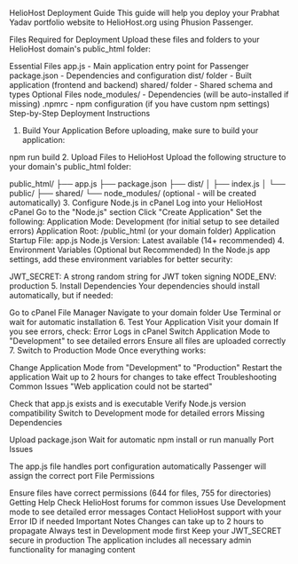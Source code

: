 HelioHost Deployment Guide
This guide will help you deploy your Prabhat Yadav portfolio website to HelioHost.org using Phusion Passenger.

Files Required for Deployment
Upload these files and folders to your HelioHost domain's public_html folder:

Essential Files
app.js - Main application entry point for Passenger
package.json - Dependencies and configuration
dist/ folder - Built application (frontend and backend)
shared/ folder - Shared schema and types
Optional Files
node_modules/ - Dependencies (will be auto-installed if missing)
.npmrc - npm configuration (if you have custom npm settings)
Step-by-Step Deployment Instructions
1. Build Your Application
Before uploading, make sure to build your application:

npm run build
2. Upload Files to HelioHost
Upload the following structure to your domain's public_html folder:

public_html/
├── app.js
├── package.json
├── dist/
│   ├── index.js
│   └── public/
├── shared/
└── node_modules/ (optional - will be created automatically)
3. Configure Node.js in cPanel
Log into your HelioHost cPanel
Go to the "Node.js" section
Click "Create Application"
Set the following:
Application Mode: Development (for initial setup to see detailed errors)
Application Root: /public_html (or your domain folder)
Application Startup File: app.js
Node.js Version: Latest available (14+ recommended)
4. Environment Variables (Optional but Recommended)
In the Node.js app settings, add these environment variables for better security:

JWT_SECRET: A strong random string for JWT token signing
NODE_ENV: production
5. Install Dependencies
Your dependencies should install automatically, but if needed:

Go to cPanel File Manager
Navigate to your domain folder
Use Terminal or wait for automatic installation
6. Test Your Application
Visit your domain
If you see errors, check:
Error Logs in cPanel
Switch Application Mode to "Development" to see detailed errors
Ensure all files are uploaded correctly
7. Switch to Production Mode
Once everything works:

Change Application Mode from "Development" to "Production"
Restart the application
Wait up to 2 hours for changes to take effect
Troubleshooting
Common Issues
"Web application could not be started"

Check that app.js exists and is executable
Verify Node.js version compatibility
Switch to Development mode for detailed errors
Missing Dependencies

Upload package.json
Wait for automatic npm install or run manually
Port Issues

The app.js file handles port configuration automatically
Passenger will assign the correct port
File Permissions

Ensure files have correct permissions (644 for files, 755 for directories)
Getting Help
Check HelioHost forums for common issues
Use Development mode to see detailed error messages
Contact HelioHost support with your Error ID if needed
Important Notes
Changes can take up to 2 hours to propagate
Always test in Development mode first
Keep your JWT_SECRET secure in production
The application includes all necessary admin functionality for managing content